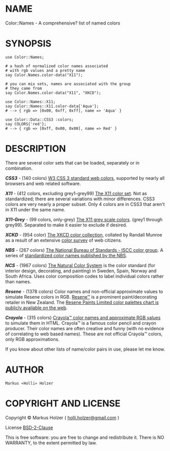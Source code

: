 NAME
====

Color::Names - A comprehensive? list of named colors

SYNOPSIS
========

    use Color::Names;

    # a hash of normalized color names associated
    # with rgb values and a pretty name
    say Color.Names.color-data("X11");

    # you can mix sets, names are associated with the group
    # they came from
    say Color.Names.color-data("X11", "XKCD");

    use Color::Names::X11;
    say Color::Names::X11.color-data{'Aqua'};
    # --> { rgb => [0x00, 0xff, 0xff], name => 'Aqua' }

    use Color::Data::CSS3 :colors;
    say COLORS{'red'};
    # --> { rgb => [0xff, 0x00, 0x00], name => Red' }

DESCRIPTION
===========

There are several color sets that can be loaded, separately or in combination.

***CSS3*** - (140 colors) [W3 CSS 3 standard web colors](https://www.w3schools.com/cssref/css_colors.asp), supported by nearly all browsers and web related software.


***X11*** - (412 colors, excluding grey1-grey99) [The X11 color set](https://www.w3schools.com/colors/colors_x11.asp). Not as standardized; there are several variations with minor differences. CSS3 colors are very nearly a proper subset. Only 4 colors are in CSS3 that aren't in X11 under the same name.


***X11-Grey*** - (99 colors, only-grey) [The X11 grey scale colors](https://www.w3schools.com/colors/colors_x11.asp).  (grey1 through grey99). Separated to make it easier to exclude if desired.



***XCKD*** - (954 color) [The XKCD color collection](https://www.w3schools.com/colors/colors_xkcd.asp), collated by Randall Munroe as a result of an extensive [color survey](https://xkcd.com/color/rgb/) of web citizens.


***NBS*** - (267 colors) [The National Bureau of Standards - ISCC color group](https://en.wikipedia.org/wiki/ISCC%E2%80%93NBS_system). A series of [standardized color names published by the NBS](https://www.w3schools.com/colors/colors_nbs.asp).


***NCS*** - (1967 colors) [The Natural Color System](https://www.w3schools.com/colors/colors_ncs.asp) is the color standard (for interior design, decorating, and painting) in Sweden, Spain, Norway and South Africa. Uses color composition codes to label individual colors rather than names.


***Resene*** - (1378 colors) Color names and non-official approximate values to simulate Resene colors in RGB. [Resene™](https://www.resene.co.nz/) is a prominent paint/decorating retailer in New Zealand. The [Resene Paints Limited color palettes chart is publicly available on the web](http://www.resene.co.nz/swatches/).


***Crayola*** - (315 colors) [Crayola™ color names and approximate RGB values](https://www.w3schools.com/colors/colors_crayola.asp) to simulate them in HTML. Crayola™ is a famous color pencil and crayon producer. Their color names are often creative and funny (with no evidence of correlating to web based names). These are not official Crayola™ colors, only RGB approximations.


If you know about other lists of name/color pairs in use, please let me know.

AUTHOR
======

    Markus «Holli» Holzer

COPYRIGHT AND LICENSE
=====================

Copyright © Markus Holzer ( holli.holzer@gmail.com )

License [BSD-2-Clause](https://opensource.org/licenses/BSD-2-Clause)

This is free software: you are free to change and redistribute it. There is NO WARRANTY, to the extent permitted by law.
